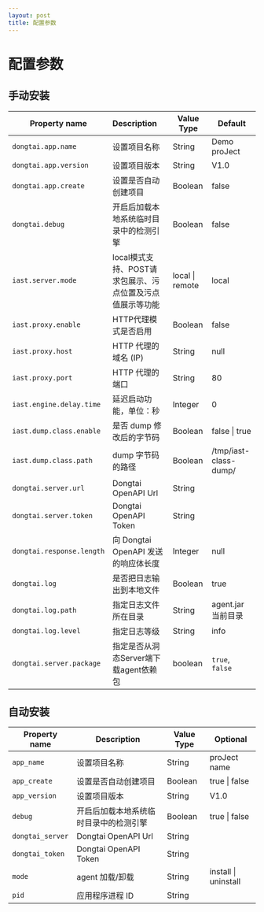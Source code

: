```yaml
---
layout: post
title: 配置参数
---
```

# 配置参数

## 手动安装

| Property name             | Description                                               | Value Type      | Default               |
| ------------------------- | :-------------------------------------------------------- | --------------- | --------------------- |
| `dongtai.app.name`        | 设置项目名称                                              | String          | Demo proJect          |
| `dongtai.app.version`     | 设置项目版本                                              | String          | V1.0                  |
| `dongtai.app.create`      | 设置是否自动创建项目                                      | Boolean         | false                 |
| `dongtai.debug`           | 开启后加载本地系统临时目录中的检测引擎                    | Boolean         | false                 |
| `iast.server.mode`        | local模式支持、POST请求包展示、污点位置及污点值展示等功能 | local \| remote | local                 |
| `iast.proxy.enable`       | HTTP代理模式是否启用                                      | Boolean         | false                 |
| `iast.proxy.host`         | HTTP 代理的域名 (IP)                                      | String          | null                  |
| `iast.proxy.port`         | HTTP 代理的端口                                           | String          | 80                    |
| `iast.engine.delay.time`  | 延迟启动功能，单位：秒                                    | Integer         | 0                     |
| `iast.dump.class.enable`  | 是否 dump 修改后的字节码                                  | Boolean         | false \| true         |
| `iast.dump.class.path`    | dump 字节码的路径                                         | Boolean         | /tmp/iast-class-dump/ |
| `dongtai.server.url`      | Dongtai OpenAPI Url                                       | String          |                       |
| `dongtai.server.token`    | Dongtai OpenAPI Token                                     | String          |                       |
| `dongtai.response.length` | 向 Dongtai OpenAPI 发送的响应体长度                       | Integer         | null                  |
| `dongtai.log`             | 是否把日志输出到本地文件                                  | Boolean         | true                  |
| `dongtai.log.path`        | 指定日志文件所在目录                                      | String          | agent.jar 当前目录    |
| `dongtai.log.level`       | 指定日志等级                                              | String          | info                  |
| `dongtai.server.package`       | 指定是否从洞态Server端下载agent依赖包           | boolean    |`true`, `false`      | true              |



## 自动安装

| Property name    | Description                            | Value Type | Optional             |
| ---------------- | -------------------------------------- | ---------- | -------------------- |
| `app_name`       | 设置项目名称                           | String     | proJect name         |
| `app_create`     | 设置是否自动创建项目                   | Boolean    | true \| false        |
| `app_version`    | 设置项目版本                           | String     | V1.0                 |
| `debug`          | 开启后加载本地系统临时目录中的检测引擎 | Boolean    | true \| false        |
| `dongtai_server` | Dongtai OpenAPI Url                    | String     |                      |
| `dongtai_token`  | Dongtai OpenAPI Token                  | String     |                      |
| `mode`           | agent 加载/卸载                        | String     | install \| uninstall |
| `pid`            | 应用程序进程 ID                        | String     |                      |

